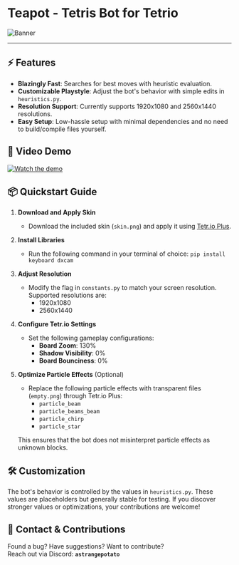 # **Teapot - Tetris Bot for Tetrio**  

![Banner](https://github.com/user-attachments/assets/aea6983b-b7f5-4009-afed-5b7914a0e7a3)

---

## ⚡ **Features**
- **Blazingly Fast**: Searches for best moves with heuristic evaluation.
- **Customizable Playstyle**: Adjust the bot's behavior with simple edits in `heuristics.py`.
- **Resolution Support**: Currently supports 1920x1080 and 2560x1440 resolutions.
- **Easy Setup**: Low-hassle setup with minimal dependencies and no need to build/compile files yourself.


## 🚀 **Video Demo**
[![Watch the demo](http://img.youtube.com/vi/Bm9AEgAsgc8/0.jpg)](https://www.youtube.com/watch?v=Bm9AEgAsgc8 "Teapot Bot Demo")


## 📦 **Quickstart Guide**
1. **Download and Apply Skin**  
   - Download the included skin (`skin.png`) and apply it using [Tetr.io Plus](https://gitlab.com/UniQMG/tetrio-plus).

2. **Install Libraries**
   - Run the following command in your terminal of choice:
   `pip install keyboard dxcam`
   
4. **Adjust Resolution**  
   - Modify the flag in `constants.py` to match your screen resolution. Supported resolutions are:
     - 1920x1080
     - 2560x1440

5. **Configure Tetr.io Settings**  
   - Set the following gameplay configurations:
     - **Board Zoom**: 130%
     - **Shadow Visibility**: 0%
     - **Board Bounciness**: 0%

6. **Optimize Particle Effects**  (Optional)
   - Replace the following particle effects with transparent files (`empty.png`) through Tetr.io Plus:
     - `particle_beam`
     - `particle_beams_beam`
     - `particle_chirp`
     - `particle_star`

   This ensures that the bot does not misinterpret particle effects as unknown blocks.


## 🛠 **Customization**
The bot's behavior is controlled by the values in `heuristics.py`. These values are placeholders but generally stable for testing. If you discover stronger values or optimizations, your contributions are welcome!


## 💬 **Contact & Contributions**
Found a bug? Have suggestions? Want to contribute?  
Reach out via Discord: **`astrangepotato`**
